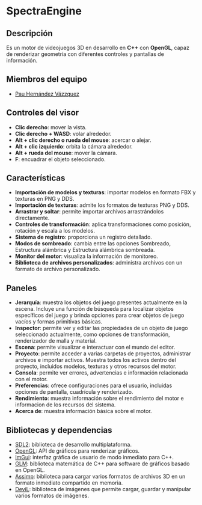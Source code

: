 # SpectraEngine

## Descripción
Es un motor de videojuegos 3D en desarrollo en **C++** con **OpenGL**, capaz de renderizar geometría con diferentes controles y pantallas de información.

## Miembros del equipo
- [Pau Hernández Vázzquez](https://github.com/pauheer)

## Controles del visor
- **Clic derecho**: mover la vista.
- **Clic derecho + WASD**: volar alrededor.
- **Alt + clic derecho o rueda del mouse**: acercar o alejar.
- **Alt + clic izquierdo**: orbita la cámara alrededor.
- **Alt + rueda del mouse**: mover la cámara.
- **F**: encuadrar el objeto seleccionado.

## Características
- **Importación de modelos y texturas**: importar modelos en formato FBX y texturas en PNG y DDS.
- **Importación de texturas**: admite los formatos de texturas PNG y DDS.
- **Arrastrar y soltar**: permite importar archivos arrastrándolos directamente.
- **Controles de transformación**: aplica transformaciones como posición, rotación y escala a los modelos.
- **Sistema de registro**: proporciona un registro detallado.
- **Modos de sombreado**: cambia entre las opciones Sombreado, Estructura alámbrica y Estructura alámbrica sombreada.
- **Monitor del motor**: visualiza la información de monitoreo.
- **Biblioteca de archivos personalizados**: administra archivos con un formato de archivo personalizado.

## Paneles
- **Jerarquía**: muestra los objetos del juego presentes actualmente en la escena. Incluye una función de búsqueda para localizar objetos específicos del juego y brinda opciones para crear objetos de juego vacíos y formas primitivas básicas.
- **Inspector**: permite ver y editar las propiedades de un objeto de juego seleccionado actualmente, como opciones de transformación, renderizador de malla y material.
- **Escena**: permite visualizar e interactuar con el mundo del editor.
- **Proyecto**: permite acceder a varias carpetas de proyectos, administrar archivos e importar activos. Muestra todos los activos dentro del proyecto, incluidos modelos, texturas y otros recursos del motor.
- **Consola**: permite ver errores, advertencias e información relacionada con el motor.
- **Preferencias**: ofrece configuraciones para el usuario, incluidas opciones de pantalla, cuadrícula y renderizado.
- **Rendimiento**: muestra información sobre el rendimiento del motor e informacion de los recursos del sistema.
- **Acerca de**: muestra información básica sobre el motor.

## Bibliotecas y dependencias
- [SDL2](https://github.com/libsdl-org/SDL): biblioteca de desarrollo multiplataforma.
- [OpenGL](https://www.opengl.org/): API de gráficos para renderizar gráficos.
- [ImGui](https://github.com/ocornut/imgui): interfaz gráfica de usuario de modo inmediato para C++.
- [GLM](https://github.com/g-truc/glm): biblioteca matemática de C++ para software de gráficos basado en OpenGL.
- [Assimp](https://github.com/assimp/assimp): biblioteca para cargar varios formatos de archivos 3D en un formato inmediato compartido en memoria.
- [DeviL](https://github.com/DentonW/DevIL): biblioteca de imágenes que permite cargar, guardar y manipular varios formatos de imágenes.
